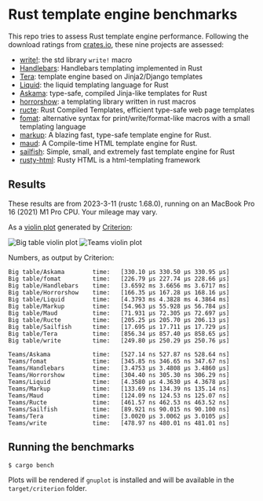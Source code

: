 # Rust template engine benchmarks

This repo tries to assess Rust template engine performance. Following the
download ratings from [crates.io][crates], these nine projects are assessed:

-   [write!][write]: the std library `write!` macro
-   [Handlebars][handlebars]: Handlebars templating implemented in Rust
-   [Tera][tera]: template engine based on Jinja2/Django templates
-   [Liquid][liquid]: the liquid templating language for Rust
-   [Askama][askama]: type-safe, compiled Jinja-like templates for Rust
-   [horrorshow][horrorshow]: a templating library written in rust macros
-   [ructe][ructe]: Rust Compiled Templates, efficient type-safe web page templates
-   [fomat][fomat]: alternative syntax for print/write/format-like macros with a small templating language
-   [markup][markup]: A blazing fast, type-safe template engine for Rust.
-   [maud][maud]: A Compile-time HTML template engine for Rust.
-   [sailfish][sailfish]: Simple, small, and extremely fast template engine for Rust
-   [rusty-html][rusty-html]: Rusty HTML is a html-templating framework

[crates]: https://crates.io/categories/template-engine
[write]: https://doc.rust-lang.org/std/macro.write.html
[handlebars]: https://github.com/sunng87/handlebars-rust
[tera]: https://github.com/Keats/tera
[liquid]: https://github.com/cobalt-org/liquid-rust
[askama]: https://github.com/djc/askama
[ructe]: https://github.com/kaj/ructe
[horrorshow]: https://github.com/Stebalien/horrorshow-rs
[fomat]: https://github.com/krdln/fomat-macros
[markup]: https://github.com/utkarshkukreti/markup.rs
[sailfish]: https://github.com/Kogia-sima/sailfish
[maud]: https://github.com/lambda-fairy/maud
[rusty-html]: https://github.com/michaelvanstraten/rusty-html

## Results

These results are from 2023-3-11 (rustc 1.68.0), running on an MacBook Pro 16 (2021) M1 Pro CPU. Your mileage may vary.

As a [violin plot] generated by [Criterion]:

![Big table violin plot](big-table.svg)
![Teams violin plot](teams.svg)

[violin plot]: https://en.wikipedia.org/wiki/Violin_plot
[Criterion]: https://japaric.github.io/criterion.rs/

Numbers, as output by Criterion:

```
Big table/Askama        time:   [330.10 µs 330.50 µs 330.95 µs]
Big table/fomat         time:   [226.79 µs 227.74 µs 228.66 µs]
Big table/Handlebars    time:   [3.6592 ms 3.6656 ms 3.6717 ms]
Big table/Horrorshow    time:   [166.35 µs 167.28 µs 168.16 µs]
Big table/Liquid        time:   [4.3793 ms 4.3828 ms 4.3864 ms]
Big table/Markup        time:   [54.963 µs 55.928 µs 56.784 µs]
Big table/Maud          time:   [71.931 µs 72.305 µs 72.697 µs]
Big table/Ructe         time:   [205.25 µs 205.70 µs 206.13 µs]
Big table/Sailfish      time:   [17.695 µs 17.711 µs 17.729 µs]
Big table/Tera          time:   [856.34 µs 857.40 µs 858.65 µs]
Big table/write         time:   [249.80 µs 250.29 µs 250.76 µs]

Teams/Askama            time:   [527.14 ns 527.87 ns 528.64 ns]
Teams/fomat             time:   [345.85 ns 346.65 ns 347.67 ns]
Teams/Handlebars        time:   [3.4753 µs 3.4808 µs 3.4860 µs]
Teams/Horrorshow        time:   [304.40 ns 305.30 ns 306.29 ns]
Teams/Liquid            time:   [4.3580 µs 4.3630 µs 4.3678 µs]
Teams/Markup            time:   [133.69 ns 134.39 ns 135.14 ns]
Teams/Maud              time:   [124.09 ns 124.53 ns 125.07 ns]
Teams/Ructe             time:   [461.57 ns 462.53 ns 463.52 ns]
Teams/Sailfish          time:   [89.921 ns 90.015 ns 90.100 ns]
Teams/Tera              time:   [3.0020 µs 3.0062 µs 3.0105 µs]
Teams/write             time:   [478.97 ns 480.01 ns 481.01 ns]
```

## Running the benchmarks

```bash
$ cargo bench
```

Plots will be rendered if `gnuplot` is installed and will be available in the
`target/criterion` folder.
